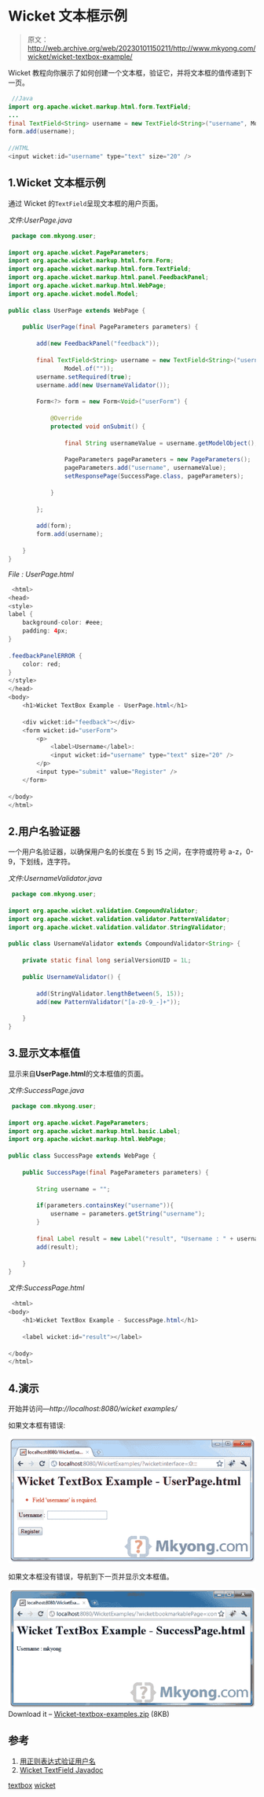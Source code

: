# Wicket 文本框示例

> 原文：<http://web.archive.org/web/20230101150211/http://www.mkyong.com/wicket/wicket-textbox-example/>

Wicket 教程向你展示了如何创建一个文本框，验证它，并将文本框的值传递到下一页。

```java
 //Java 
import org.apache.wicket.markup.html.form.TextField;
...
final TextField<String> username = new TextField<String>("username", Model.of(""));
form.add(username);

//HTML
<input wicket:id="username" type="text" size="20" /> 
```

## 1.Wicket 文本框示例

通过 Wicket 的`TextField`呈现文本框的用户页面。

*文件:UserPage.java*

```java
 package com.mkyong.user;

import org.apache.wicket.PageParameters;
import org.apache.wicket.markup.html.form.Form;
import org.apache.wicket.markup.html.form.TextField;
import org.apache.wicket.markup.html.panel.FeedbackPanel;
import org.apache.wicket.markup.html.WebPage;
import org.apache.wicket.model.Model;

public class UserPage extends WebPage {

	public UserPage(final PageParameters parameters) {

		add(new FeedbackPanel("feedback"));

		final TextField<String> username = new TextField<String>("username",
				Model.of(""));
		username.setRequired(true);
		username.add(new UsernameValidator());

		Form<?> form = new Form<Void>("userForm") {

			@Override
			protected void onSubmit() {

				final String usernameValue = username.getModelObject();

				PageParameters pageParameters = new PageParameters();
				pageParameters.add("username", usernameValue);
				setResponsePage(SuccessPage.class, pageParameters);

			}

		};

		add(form);
		form.add(username);

	}
} 
```

*File : UserPage.html*

```java
 <html>
<head>
<style>
label {
	background-color: #eee;
	padding: 4px;
}

.feedbackPanelERROR {
	color: red;
}
</style>
</head>
<body>
	<h1>Wicket TextBox Example - UserPage.html</h1>

	<div wicket:id="feedback"></div>
	<form wicket:id="userForm">
		<p>
			<label>Username</label>: 
			<input wicket:id="username" type="text" size="20" />
		</p>
		<input type="submit" value="Register" />
	</form>

</body>
</html> 
```

 ## 2.用户名验证器

一个用户名验证器，以确保用户名的长度在 5 到 15 之间，在字符或符号 a-z，0-9，下划线，连字符。

*文件:UsernameValidator.java*

```java
 package com.mkyong.user;

import org.apache.wicket.validation.CompoundValidator;
import org.apache.wicket.validation.validator.PatternValidator;
import org.apache.wicket.validation.validator.StringValidator;

public class UsernameValidator extends CompoundValidator<String> {

	private static final long serialVersionUID = 1L;

	public UsernameValidator() {

		add(StringValidator.lengthBetween(5, 15));
		add(new PatternValidator("[a-z0-9_-]+"));

	}
} 
```

 ## 3.显示文本框值

显示来自**UserPage.html**的文本框值的页面。

*文件:SuccessPage.java*

```java
 package com.mkyong.user;

import org.apache.wicket.PageParameters;
import org.apache.wicket.markup.html.basic.Label;
import org.apache.wicket.markup.html.WebPage;

public class SuccessPage extends WebPage {

	public SuccessPage(final PageParameters parameters) {

		String username = "";

		if(parameters.containsKey("username")){
			username = parameters.getString("username");
		}

		final Label result = new Label("result", "Username : " + username);
		add(result);

	}
} 
```

*文件:SuccessPage.html*

```java
 <html>
<body>
	<h1>Wicket TextBox Example - SuccessPage.html</h1>

	<label wicket:id="result"></label>

</body>
</html> 
```

## 4.演示

开始并访问—*http://localhost:8080/wicket examples/*

如果文本框有错误:

![wicket textbox example](img/a9fee054551a3eeba8179110831eafd7.png "wicket-textbox-example1")

如果文本框没有错误，导航到下一页并显示文本框值。

![wicket textbox](img/a857756edda29e30434f2bab3bed1740.png "wicket-textbox-example2")Download it – [Wicket-textbox-examples.zip](http://web.archive.org/web/20190304030558/http://www.mkyong.com/wp-content/uploads/2011/05/Wicket-textbox-examples.zip) (8KB)

## 参考

1.  [用正则表达式验证用户名](http://web.archive.org/web/20190304030558/http://www.mkyong.com/regular-expressions/how-to-validate-username-with-regular-expression/)
2.  [Wicket TextField Javadoc](http://web.archive.org/web/20190304030558/http://wicket.apache.org/apidocs/1.4/org/apache/wicket/markup/html/form/TextField.html)

[textbox](http://web.archive.org/web/20190304030558/http://www.mkyong.com/tag/textbox/) [wicket](http://web.archive.org/web/20190304030558/http://www.mkyong.com/tag/wicket/)







